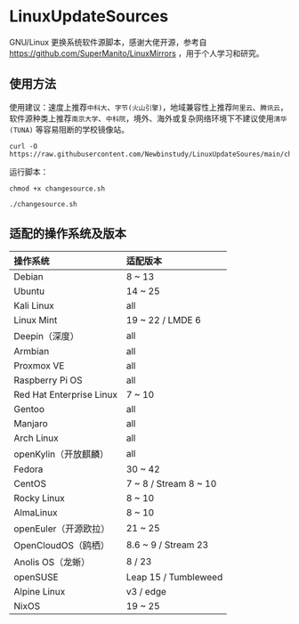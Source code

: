 # LinuxUpdateSources
GNU/Linux 更换系统软件源脚本，感谢大佬开源，参考自 https://github.com/SuperManito/LinuxMirrors ，用于个人学习和研究。

## 使用方法
使用建议：速度上推荐`中科大`、`字节(火山引擎)`，地域兼容性上推荐`阿里云`、`腾讯云`，软件源种类上推荐`南京大学`、`中科院`，境外、海外或复杂网络环境下不建议使用`清华(TUNA)` 等容易阻断的学校镜像站。
```
curl -O https://raw.githubusercontent.com/Newbinstudy/LinuxUpdateSoures/main/changesource.sh 
```
运行脚本：
```
chmod +x changesource.sh
```
```
./changesource.sh
```

## 适配的操作系统及版本
| 操作系统 | 适配版本 | 
| :-------- | :----- |
| Debian | 8 ~ 13 |
| Ubuntu | 14 ~ 25 |
| Kali Linux | all |
| Linux Mint | 19 ~ 22 / LMDE 6|
| Deepin（深度） | all |
| Armbian | all |
| Proxmox VE | all |
| Raspberry Pi OS | all |
| Red Hat Enterprise Linux | 7 ~ 10 |
| Gentoo | all |
| Manjaro | all |
| Arch Linux | all |
| openKylin（开放麒麟） | all |
| Fedora | 30 ~ 42 |
| CentOS | 7 ~ 8 / Stream 8 ~ 10 |
| Rocky Linux | 8 ~ 10 |
| AlmaLinux	| 8 ~ 10 |
| openEuler（开源欧拉） | 21 ~ 25 |
| OpenCloudOS（鸥栖）	| 8.6 ~ 9 / Stream 23 |
| Anolis OS（龙蜥）	| 8 / 23 |
| openSUSE | Leap 15 / Tumbleweed |
| Alpine Linux	| v3 / edge |
| NixOS	| 19 ~ 25 |

